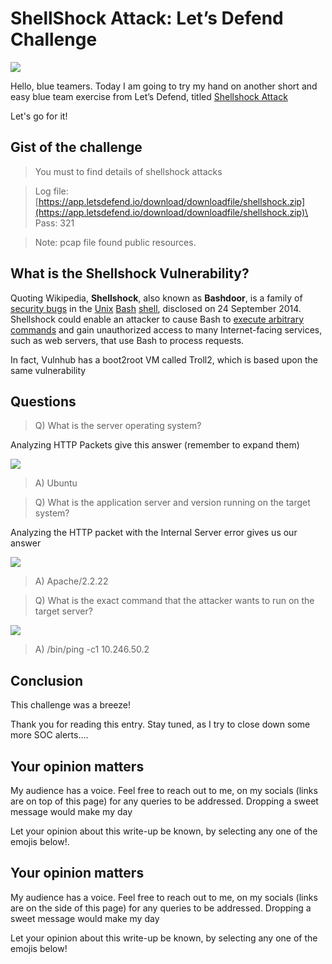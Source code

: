 # ShellShock Attack: Let’s Defend Challenge

&#x20;                                        ![](https://cdn-images-1.medium.com/max/1000/1\*bbSSbnPCASB799173M8OSw.png)

Hello, blue teamers. Today I am going to try my hand on another short and easy blue team exercise from Let’s Defend, titled [Shellshock Attack](https://app.letsdefend.io/dfir/dfir/shellshock-attack/)

Let's go for it!

## Gist of the challenge

> You must to find details of shellshock attacks

> Log file: [https://app.letsdefend.io/download/downloadfile/shellshock.zip](https://app.letsdefend.io/download/downloadfile/shellshock.zip)\
> Pass: 321

> Note: pcap file found public resources.

## What is the Shellshock Vulnerability?

Quoting Wikipedia, **Shellshock**, also known as **Bashdoor**, is a family of [security bugs](https://en.wikipedia.org/wiki/Security\_bug) in the [Unix](https://en.wikipedia.org/wiki/Unix) [Bash](https://en.wikipedia.org/wiki/Bash\_\(Unix\_shell\)) [shell](https://en.wikipedia.org/wiki/Shell\_\(computing\)), disclosed on 24 September 2014. Shellshock could enable an attacker to cause Bash to [execute arbitrary commands](https://en.wikipedia.org/wiki/Arbitrary\_code\_execution) and gain unauthorized access to many Internet-facing services, such as web servers, that use Bash to process requests.

In fact, Vulnhub has a boot2root VM called Troll2, which is based upon the same vulnerability

## Questions

> Q) What is the server operating system?

Analyzing HTTP Packets give this answer (remember to expand them)

![](https://cdn-images-1.medium.com/max/1000/1\*FnoGURi1wWS3YzlvbGG4ZQ.png)

> A) Ubuntu

> Q) What is the application server and version running on the target system?

Analyzing the HTTP packet with the Internal Server error gives us our answer

![](https://cdn-images-1.medium.com/max/1000/1\*9J1k1I2qP2U7T-rIKf101Q.png)

> A) Apache/2.2.22

> Q) What is the exact command that the attacker wants to run on the target server?

![](https://cdn-images-1.medium.com/max/1000/1\*X01cBGnswe\_VJd742jPeNw.png)

> A) /bin/ping -c1 10.246.50.2

## Conclusion

This challenge was a breeze!

Thank you for reading this entry. Stay tuned, as I try to close down some more SOC alerts....

## Your opinion matters

My audience has a voice. Feel free to reach out to me, on my socials (links are on top of this page) for any queries to be addressed. Dropping a sweet message would make my day

Let your opinion about this write-up be known, by selecting any one of the emojis below!.

## Your opinion matters

My audience has a voice. Feel free to reach out to me, on my socials (links are on the side of this page) for any queries to be addressed. Dropping a sweet message would make my day

Let your opinion about this write-up be known, by selecting any one of the emojis below!
